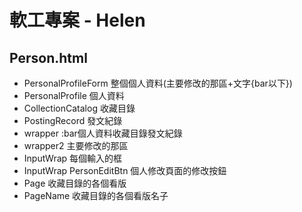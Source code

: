 # 軟工專案 - Helen
## Person.html
+ PersonalProfileForm 整個個人資料(主要修改的那區+文字{bar以下})
+ PersonalProfile 個人資料
+ CollectionCatalog 收藏目錄
+ PostingRecord 發文紀錄
+ wrapper :bar個人資料收藏目錄發文紀錄
+ wrapper2  主要修改的那區
+ InputWrap 每個輸入的框
+ InputWrap PersonEditBtn 個人修改頁面的修改按鈕
+ Page 收藏目錄的各個看版
+ PageName 收藏目錄的各個看版名子
